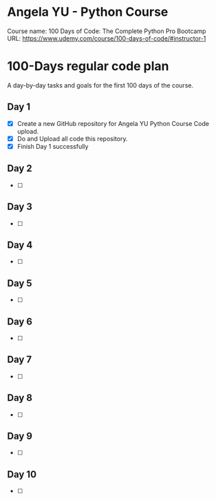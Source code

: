 # Angela YU - Python Course
Course name: 100 Days of Code: The Complete Python Pro Bootcamp
<br>
URL: https://www.udemy.com/course/100-days-of-code/#instructor-1
<br>


# 100-Days regular code plan

A day-by-day tasks and goals for the first 100 days of the course.

## Day 1

- [x] Create a new GitHub repository for Angela YU Python Course Code upload.
- [x] Do and Upload all code this repository.
- [x] Finish Day 1 successfully

## Day 2

- [ ] 

## Day 3

- [ ] 

## Day 4

- [ ] 

## Day 5

- [ ] 

## Day 6

- [ ] 

## Day 7

- [ ] 

## Day 8

- [ ] 

## Day 9

- [ ] 

## Day 10

- [ ] 
